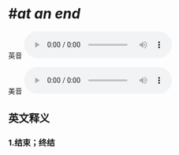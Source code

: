 # ***\#at an end*** 
英音
<audio src="./media/at an end1.aac" controls="controls"></audio>

美音
<audio src="./media/at an end2.aac" controls="controls"></audio>



  

英文释义
---
### 1.**结束；终结**  


